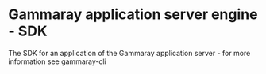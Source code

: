 # Gammaray application server engine - SDK

The SDK for an application of the Gammaray application server - for more information see gammaray-cli
